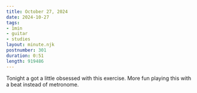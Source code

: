 ```yaml
---
title: October 27, 2024
date: 2024-10-27
tags:
- 1min
- guitar
- studies
layout: minute.njk
postnumber: 301
duration: 0:51
length: 919486
---
```

Tonight a got a little obsessed with this exercise. More fun playing this with a beat instead of metronome. 